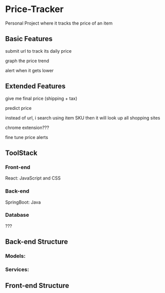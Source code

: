 # Price-Tracker
Personal Project where it tracks the price of an item

## Basic Features

submit url to track its daily price

graph the price trend

alert when it gets lower

## Extended Features

give me final price (shipping + tax)

predict price

instead of url, i search using item SKU then it will look up all shopping sites

chrome extension???

fine tune price alerts

## ToolStack
### Front-end
React: JavaScript and CSS
### Back-end
SpringBoot: Java
### Database
???

## Back-end Structure
### Models:
### Services:

## Front-end Structure
